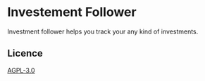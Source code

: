 # Investement Follower
Investment follower helps you track your any kind of investments.

## Licence
[AGPL-3.0](https://choosealicense.com/licenses/agpl-3.0/)